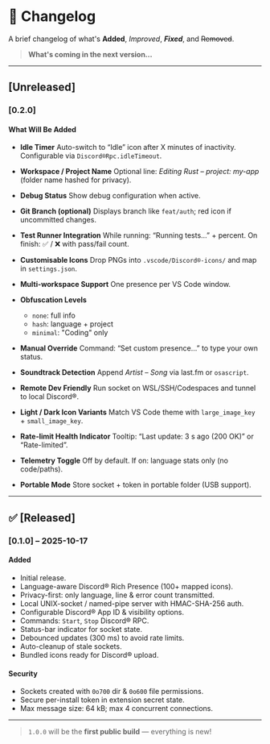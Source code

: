 # 🔄 Changelog

A brief changelog of what's **Added**, _Improved_, **_Fixed_**, and ~~Removed~~.

> **What's coming in the next version...**

---

## [Unreleased]

### **[0.2.0]**

#### What Will Be Added

- **Idle Timer**
  Auto-switch to “Idle” icon after X minutes of inactivity. Configurable via `Discord®Rpc.idleTimeout`.

- **Workspace / Project Name**
  Optional line: _Editing Rust – project: my-app_ (folder name hashed for privacy).

- **Debug Status**
  Show debug configuration when active.

- **Git Branch (optional)**
  Displays branch like `feat/auth`; red icon if uncommitted changes.

- **Test Runner Integration**
  While running: “Running tests…” + percent. On finish: ✅ / ❌ with pass/fail count.

- **Customisable Icons**
  Drop PNGs into `.vscode/Discord®-icons/` and map in `settings.json`.

- **Multi-workspace Support**
  One presence per VS Code window.

- **Obfuscation Levels**

  - `none`: full info
  - `hash`: language + project
  - `minimal`: "Coding" only

- **Manual Override**
  Command: “Set custom presence…” to type your own status.

- **Soundtrack Detection**
  Append _Artist – Song_ via last.fm or `osascript`.

- **Remote Dev Friendly**
  Run socket on WSL/SSH/Codespaces and tunnel to local Discord®.

- **Light / Dark Icon Variants**
  Match VS Code theme with `large_image_key` + `small_image_key`.

- **Rate-limit Health Indicator**
  Tooltip: “Last update: 3 s ago (200 OK)” or “Rate-limited”.

- **Telemetry Toggle**
  Off by default. If on: language stats only (no code/paths).

- **Portable Mode**
  Store socket + token in portable folder (USB support).

---

## ✅ [Released]

### **[0.1.0]** – 2025-10-17

#### Added

- Initial release.
- Language-aware Discord® Rich Presence (100+ mapped icons).
- Privacy-first: only language, line & error count transmitted.
- Local UNIX-socket / named-pipe server with HMAC-SHA-256 auth.
- Configurable Discord® App ID & visibility options.
- Commands: `Start`, `Stop` Discord® RPC.
- Status-bar indicator for socket state.
- Debounced updates (300 ms) to avoid rate limits.
- Auto-cleanup of stale sockets.
- Bundled icons ready for Discord® upload.

#### Security

- Sockets created with `0o700` dir & `0o600` file permissions.
- Secure per-install token in extension secret state.
- Max message size: 64 kB; max 4 concurrent connections.

---

> `1.0.0` will be the **first public build** — everything is new!
